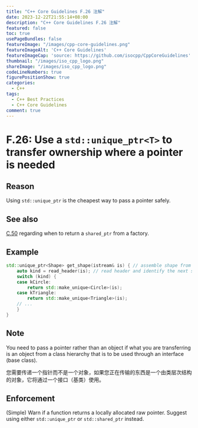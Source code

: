 ```yaml
---
title: "C++ Core Guidelines F.26 注解"
date: 2023-12-22T21:55:14+08:00
description: "C++ Core Guidelines F.26 注解"
featured: false
toc: true
usePageBundles: false
featureImage: "/images/cpp-core-guidelines.png"
featureImageAlt: 'C++ Core Guidelines'
featureImageCap: 'source: https://github.com/isocpp/CppCoreGuidelines'
thumbnail: "/images/iso_cpp_logo.png"
shareImage: "/images/iso_cpp_logo.png"
codeLineNumbers: true
figurePositionShow: true
categories:
  - C++
tags:
  - C++ Best Practices
  - C++ Core Guidelines
comment: true
---
```


# F.26: Use a `std::unique_ptr<T>` to transfer ownership where a pointer is needed

## Reason

Using `std::unique_ptr` is the cheapest way to pass a pointer safely.

## See also

[C.50](https://isocpp.github.io/CppCoreGuidelines/CppCoreGuidelines#Rc-factory) regarding when to return a `shared_ptr` from a factory.

## Example

```c++
std::unique_ptr<Shape> get_shape(istream& is) { // assemble shape from input stream
    auto kind = read_header(is); // read header and identify the next shape on input
    switch (kind) {
    case kCircle:
        return std::make_unique<Circle>(is);
    case kTriangle:
        return std::make_unique<Triangle>(is);
    // ...
    }
}
```

## Note

You need to pass a pointer rather than an object if what you are transferring is an object from a class hierarchy that is to be used through an interface (base class).

您需要传递一个指针而不是一个对象，如果您正在传输的东西是一个由类层次结构的对象，它将通过一个接口（基类）使用。

## Enforcement

(Simple) Warn if a function returns a locally allocated raw pointer. Suggest using either `std::unique_ptr` or `std::shared_ptr` instead.

